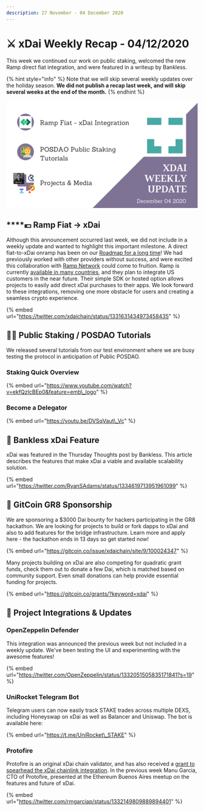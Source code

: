 ```yaml
---
description: 27 November - 04 December 2020
---
```


# ⚔️ xDai Weekly Recap - 04/12/2020

This week we continued our work on public staking, welcomed the new Ramp direct fiat integration, and were featured in a writeup by Bankless.

{% hint style="info" %}
Note that we will skip several weekly updates over the holiday season. **We did not publish a recap last week, and will skip several weeks at the end of the month.** 
{% endhint %}

![December 04, 2020 Weekly Update](../../../.gitbook/assets/green-and-black-modern-sales-marketing-presentation%20%2821%29.png)

## \*\*\*\*💶 **Ramp Fiat -&gt; xDai** 

Although this announcement occurred last week, we did not include in a weekly update and wanted to highlight this important milestone. A direct fiat-to-xDai onramp has been on our [Roadmap for a long time](../../roadmap/#fiat-to-xdai-onramp)! We had previously worked with other providers without success, and were excited this collaboration with [Ramp Network](https://ramp.network/) could come to fruition. Ramp is currently [available in many countries](https://support.ramp.network/en/article/what-countries-do-you-support-1ua7sn1/), and they plan to integrate US customers in the near future. Their simple SDK or hosted option allows projects to easily add direct xDai purchases to their apps. We look forward to these integrations, removing one more obstacle for users and creating a seamless crypto experience.

{% embed url="https://twitter.com/xdaichain/status/1331631434973458435" %}

## 👨🏫 Public Staking / POSDAO Tutorials

We released several tutorials from our test environment where we are busy testing the protocol in anticipation of Public POSDAO. 

### Staking Quick Overview

{% embed url="https://www.youtube.com/watch?v=ekfQzIcBEp0&feature=emb\_logo" %}

### Become a Delegator

{% embed url="https://youtu.be/DVSqVaut\_Vc" %}

## 📰 Bankless xDai Feature

xDai was featured in the Thursday Thoughts post by Bankless. This article describes the features that make xDai a viable and available scalability solution.

{% embed url="https://twitter.com/RyanSAdams/status/1334619713951961099" %}

## 🥇 GitCoin GR8 Sponsorship

We are sponsoring a $3000 Dai bounty for hackers participating in the GR8 hackathon. We are looking for projects to build or fork dapps to xDai and also to add features for the bridge infrastructure. Learn more and apply here - the hackathon ends in 13 days so get started now!

{% embed url="https://gitcoin.co/issue/xdaichain/site/9/100024347" %}

Many projects building on xDai are also competing for quadratic grant funds, check them out to donate a few Dai, which is matched based on community support. Even small donations can help provide essential funding for projects.

{% embed url="https://gitcoin.co/grants/?keyword=xdai" %}

## 🦋 Project Integrations & Updates

### OpenZeppelin Defender

This integration was announced the previous week but not included in a weekly update. We've been testing the UI and experimenting with the awesome features!

{% embed url="https://twitter.com/OpenZeppelin/status/1332051505835171841?s=19" %}

### UniRocket Telegram Bot

Telegram users can now easily track STAKE trades across multiple DEXS, including Honeyswap on xDai as well as Balancer and Uniswap. The bot is available here:

{% embed url="https://t.me/UniRocket\_STAKE" %}

### Protofire 

Protofire is an original xDai chain validator, and has also received a [grant to spearhead the xDai chainlink integration](https://blog.chain.link/protofire-receives-a-chainlink-community-grant-for-an-integration-with-xdai/). In the previous week Manu Garcia, CTO of Protofire, presented at the Ethereum Buenos Aires meetup on the features and future of xDai.

{% embed url="https://twitter.com/rmgarciap/status/1332149809889894401" %}











 





